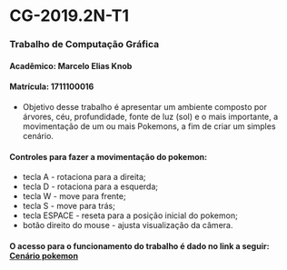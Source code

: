 # CG-2019.2N-T1

### Trabalho de Computação Gráfica
#### Acadêmico: Marcelo Elias Knob
#### Matrícula: 1711100016

- Objetivo desse trabalho é apresentar um ambiente composto por árvores, céu, profundidade, fonte de luz (sol) e o mais importante, a movimentação de um ou mais Pokemons, a fim de criar um simples cenário. 

#### Controles para fazer a movimentação do pokemon:
- tecla A - rotaciona para a direita;
- tecla D - rotaciona para a esquerda;
- tecla W - move para frente;
- tecla S - move para trás;
- tecla ESPACE - reseta para a posição inicial do pokemon;
- botão direito do mouse - ajusta visualização da câmera.

#### O acesso para o funcionamento do trabalho é dado no link a seguir: [Cenário pokemon](http://marceloek.github.io/CG-2019.2N-T1)
